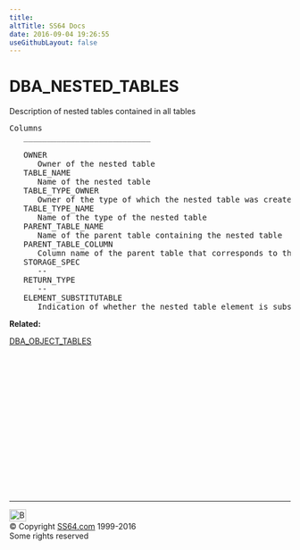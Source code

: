 ```yaml
---
title:
altTitle: SS64 Docs
date: 2016-09-04 19:26:55
useGithubLayout: false
---
```

<!-- #BeginLibraryItem "/Library/head_orad.lbi" --><!-- #EndLibraryItem --><h1>DBA_NESTED_TABLES </h1><p> Description of nested tables contained in all tables </p> 
 
<pre>Columns
   ___________________________
 
   OWNER
      Owner of the nested table
   TABLE_NAME
      Name of the nested table
   TABLE_TYPE_OWNER
      Owner of the type of which the nested table was created
   TABLE_TYPE_NAME
      Name of the type of the nested table
   PARENT_TABLE_NAME
      Name of the parent table containing the nested table
   PARENT_TABLE_COLUMN
      Column name of the parent table that corresponds to the nested table
   STORAGE_SPEC
      --
   RETURN_TYPE
      --
   ELEMENT_SUBSTITUTABLE
      Indication of whether the nested table element is substitutable or not</pre>
<p><b>Related:</b></p>
<p><a href="DBA_OBJECT_TABLES.html">DBA_OBJECT_TABLES</a></p><!-- #BeginLibraryItem "/Library/foot_orad.lbi" --><p><script async="" src="//pagead2.googlesyndication.com/pagead/js/adsbygoogle.js"></script>
<!-- oracle-footer -->
<ins class="adsbygoogle" style="display:inline-block;width:300px;height:250px" data-ad-client="ca-pub-6140977852749469" data-ad-slot="4275490898"></ins>
<script>
(adsbygoogle = window.adsbygoogle || []).push({});
</script></p>
<hr>
<div id="bl" class="footer"><a href="#"><img src="../images/top.png" width="30" height="22" alt="Back to the Top"></a></div>
<div id="br" class="footer, tagline">© Copyright <a href="http://ss64.com/">SS64.com</a> 1999-2016<br>
Some rights reserved</div>
<!-- #EndLibraryItem -->

